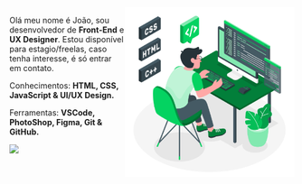 <img src="./img/eu-pc.svg" min-width="300px" max-width="300px" width="300px" align="right" alt="Computador iuriCode">

<p align="left"> 
  Olá meu nome é João, sou desenvolvedor de <strong>Front-End</strong> e <strong>UX Designer</strong>. Estou disponível para estagio/freelas, caso tenha interesse, é só entrar em contato.
</p>

<p align="left">
  Conhecimentos: <strong>HTML, CSS, JavaScript & UI/UX Design.</strong>
</p>

<p align="left">
  Ferramentas: <strong>VSCode, PhotoShop, Figma, Git & GitHub.</strong>
</p>


<p align="left">
  
  <a href="https://www.linkedin.com/in/jo%C3%A3o-vitor-camargo-49815a1b0/" alt="Linkedin">
  <img src="https://img.shields.io/badge/-Linkedin-0e76a8?style=for-the-badge&logo=Linkedin&logoColor=white&link=https://www.linkedin.com/in/iuricode" /></a>

</p>  

